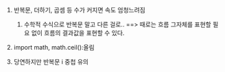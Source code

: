 1. 반복문, 더하기, 곱셈 등 수가 커지면 속도 엄청느려짐
   1. 수학적 수식으로 반복문 말고 다른 걸로..
   ==> 때로는 흐름 그자체를 표현할 필요 없이 흐름의 결과값을 표현할 수  있다.

2. import math, math.ceil():올림
3. 당연하지만 반복문 i 중첩 유의 